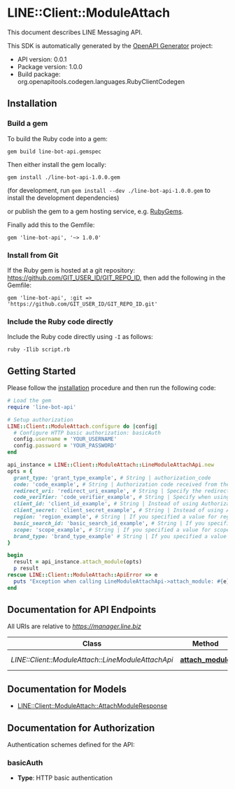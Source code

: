 # LINE::Client::ModuleAttach

This document describes LINE Messaging API.

This SDK is automatically generated by the [OpenAPI Generator](https://openapi-generator.tech) project:

- API version: 0.0.1
- Package version: 1.0.0
- Build package: org.openapitools.codegen.languages.RubyClientCodegen

## Installation

### Build a gem

To build the Ruby code into a gem:

```shell
gem build line-bot-api.gemspec
```

Then either install the gem locally:

```shell
gem install ./line-bot-api-1.0.0.gem
```

(for development, run `gem install --dev ./line-bot-api-1.0.0.gem` to install the development dependencies)

or publish the gem to a gem hosting service, e.g. [RubyGems](https://rubygems.org/).

Finally add this to the Gemfile:

    gem 'line-bot-api', '~> 1.0.0'

### Install from Git

If the Ruby gem is hosted at a git repository: https://github.com/GIT_USER_ID/GIT_REPO_ID, then add the following in the Gemfile:

    gem 'line-bot-api', :git => 'https://github.com/GIT_USER_ID/GIT_REPO_ID.git'

### Include the Ruby code directly

Include the Ruby code directly using `-I` as follows:

```shell
ruby -Ilib script.rb
```

## Getting Started

Please follow the [installation](#installation) procedure and then run the following code:

```ruby
# Load the gem
require 'line-bot-api'

# Setup authorization
LINE::Client::ModuleAttach.configure do |config|
  # Configure HTTP basic authorization: basicAuth
  config.username = 'YOUR_USERNAME'
  config.password = 'YOUR_PASSWORD'
end

api_instance = LINE::Client::ModuleAttach::LineModuleAttachApi.new
opts = {
  grant_type: 'grant_type_example', # String | authorization_code
  code: 'code_example', # String | Authorization code received from the LINE Platform.
  redirect_uri: 'redirect_uri_example', # String | Specify the redirect_uri specified in the URL for authentication and authorization.
  code_verifier: 'code_verifier_example', # String | Specify when using PKCE (Proof Key for Code Exchange) defined in the OAuth 2.0 extension specification as a countermeasure against authorization code interception attacks.
  client_id: 'client_id_example', # String | Instead of using Authorization header, you can use this parameter to specify the channel ID of the module channel. You can find the channel ID of the module channel in the LINE Developers Console. 
  client_secret: 'client_secret_example', # String | Instead of using Authorization header, you can use this parameter to specify the channel secret of the module channel. You can find the channel secret of the module channel in the LINE Developers Console. 
  region: 'region_example', # String | If you specified a value for region in the URL for authentication and authorization, specify the same value. 
  basic_search_id: 'basic_search_id_example', # String | If you specified a value for basic_search_id in the URL for authentication and authorization, specify the same value.
  scope: 'scope_example', # String | If you specified a value for scope in the URL for authentication and authorization, specify the same value.
  brand_type: 'brand_type_example' # String | If you specified a value for brand_type in the URL for authentication and authorization, specify the same value.
}

begin
  result = api_instance.attach_module(opts)
  p result
rescue LINE::Client::ModuleAttach::ApiError => e
  puts "Exception when calling LineModuleAttachApi->attach_module: #{e}"
end

```

## Documentation for API Endpoints

All URIs are relative to *https://manager.line.biz*

Class | Method | HTTP request | Description
------------ | ------------- | ------------- | -------------
*LINE::Client::ModuleAttach::LineModuleAttachApi* | [**attach_module**](docs/LineModuleAttachApi.md#attach_module) | **POST** /module/auth/v1/token | 


## Documentation for Models

 - [LINE::Client::ModuleAttach::AttachModuleResponse](docs/AttachModuleResponse.md)


## Documentation for Authorization


Authentication schemes defined for the API:
### basicAuth

- **Type**: HTTP basic authentication

